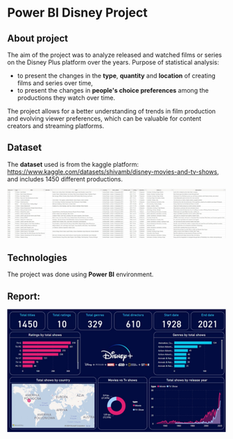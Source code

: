 # Power BI Disney Project

## About project
The aim of the project was to analyze released and watched films or series on the Disney Plus platform over the years.
Purpose of statistical analysis:
- to present the changes in the **type**, **quantity** and **location** of creating films and series over time,
- to present the changes in **people's choice preferences** among the productions they watch over time.

The project allows for a better understanding of trends in film production and evolving viewer preferences, which can be valuable for content creators and streaming platforms.

## Dataset
The **dataset** used is from the kaggle platform: https://www.kaggle.com/datasets/shivamb/disney-movies-and-tv-shows, and includes 1450 different productions.

![1](https://github.com/weronikaabednarz/Power-BI-Disney-Project/blob/main/images/data.jpg) 
 
## Technologies
The project was done using **Power BI** environment.

## Report:

![2](https://github.com/weronikaabednarz/Power-BI-Disney-Project/blob/main/images/disney_viewership_report.jpg)
